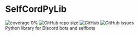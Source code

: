 # SelfCordPyLib
<img src="https://img.shields.io/badge/coverage-0%25-critical" alt="coverage 0%" /> ![GitHub repo size](https://img.shields.io/github/repo-size/yushodev/SelfCordPyLib) ![GitHub](https://img.shields.io/github/license/yushodev/SelfCordPyLib) ![GitHub issues](https://img.shields.io/github/issues/yushodev/SelfCordPyLib)<br />
Python library for Discord bots and selfbots
